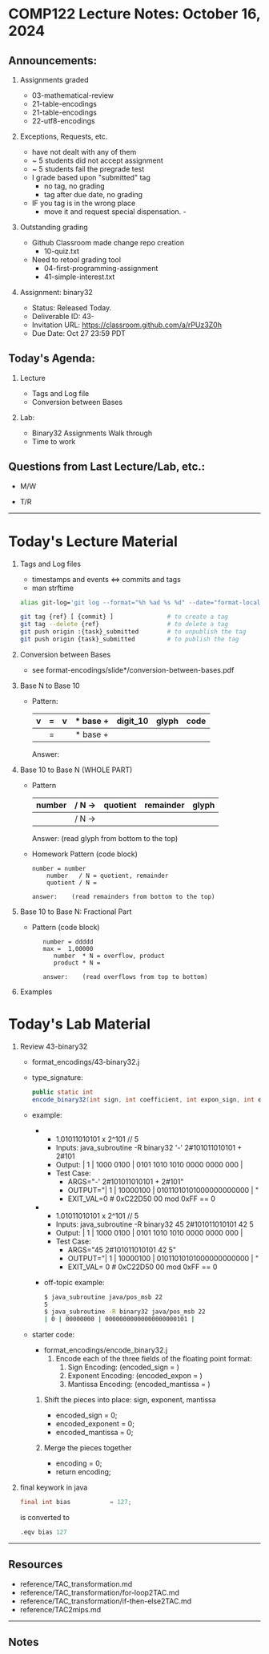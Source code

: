 # COMP122 Lecture Notes: October 16, 2024

## Announcements:
   1. Assignments graded
      - 03-mathematical-review
      - 21-table-encodings
      - 21-table-encodings
      - 22-utf8-encodings

   1. Exceptions, Requests, etc.
      - have not dealt with any of them
      - ~ 5 students did not accept assignment
      - ~ 5 students fail the pregrade test
      - I grade based upon "submitted" tag
        * no tag, no grading
        * tag after due date, no grading
      - IF you tag is in the wrong place
        - move it and request special dispensation.      - 

   1. Outstanding grading
      * Github Classroom made change repo creation 
        - 10-quiz.txt
      * Need to retool grading tool
        - 04-first-programming-assignment
        - 41-simple-interest.txt


   1. Assignment: binary32 
      - Status: Released Today.
      - Deliverable ID: 43-
      - Invitation URL: https://classroom.github.com/a/rPUz3Z0h
      - Due Date: Oct 27 23:59 PDT

## Today's Agenda:

  1. Lecture
     - Tags and Log file
     - Conversion between Bases
 
  1. Lab: 
     - Binary32 Assignments Walk through
     - Time to work


## Questions from Last Lecture/Lab, etc.:
   * M/W

   * T/R 


---
# Today's Lecture Material

  1. Tags and Log files
     - timestamps and events <=>  commits and tags
     - man strftime

     ```bash
     alias git-log='git log --format="%h %ad %s %d" --date="format-local: %b %d %H:%M %Z"'
     ```

     ```bash
     git tag {ref} [ {commit} ]               # to create a tag
     git tag --delete {ref}                   # to delete a tag
     git push origin :{task}_submitted        # to unpublish the tag
     git push origin {task}_submitted         # to publish the tag  
     ```

  1. Conversion between Bases
     - see format-encodings/slide*/conversion-between-bases.pdf

  1. Base N to Base 10

     - Pattern:

       |   v   | = |   v   | * base + | digit_10 | glyph | code |
       |------:|:-:|------:|:--------:|---------:|:-----:|:----:|
       |       | = |       | * base + |          |       |      |

       Answer:      

  1. Base 10 to Base N (WHOLE PART)
     
     - Pattern

       |  number | / N -> | quotient | remainder | glyph |
       |---------|:------:|---------:|----------:|:-----:|
       |         | / N -> |          |           |       |         

       Answer:     (read glyph from bottom to the top)


     - Homework Pattern (code block) 

       ```response
       number = number    
           number   / N = quotient, remainder
           quotient / N = 

       answer:    (read remainders from bottom to the top)
       ```

  1. Base 10 to Base N: Fractional Part

     - Pattern (code block)
       ```response
          number = ddddd
          max =  1,00000
             number  * N = overflow, product
             product * N = 

          answer:    (read overflows from top to bottom)
        ```

  1. Examples

 

# Today's Lab Material

 1. Review 43-binary32
    - format_encodings/43-binary32.j

    - type_signature:   
      ```java
      public static int 
      encode_binary32(int sign, int coefficient, int expon_sign, int exponent);
      ```
    - example:
      * - 1.01011010101 x 2^101  // 5
        * Inputs: java_subroutine -R binary32 '-'  2#101011010101 + 2#101
        * Output: | 1   |  1000 0100 | 0101 1010 1010 0000 0000 000 | 
        * Test Case:
          - ARGS="-'  2#101011010101 + 2#101"
          - OUTPUT="| 1 | 10000100 | 01011010101000000000000 | "
          - EXIT_VAL=0     # 0xC22D50 00 mod 0xFF == 0

      * - 1.01011010101 x 2^101  // 5
        * Inputs: java_subroutine -R binary32 45  2#101011010101 42 5
        * Output: | 1   |  1000 0100 | 0101 1010 1010 0000 0000 000 | 
        * Test Case:
          - ARGS="45  2#101011010101 42 5"
          - OUTPUT="| 1 | 10000100 | 01011010101000000000000 | "
          - EXIT_VAL= 0     # 0xC22D50 00 mod 0xFF == 0

      * off-topic example:
        ```bash
        $ java_subroutine java/pos_msb 22
        5
        $ java_subroutine -R binary32 java/pos_msb 22
        | 0 | 00000000 | 00000000000000000000101 |
        ```


    - starter code:
      * format_encodings/encode_binary32.j
        1. Encode each of the three fields of the floating point format:
           1. Sign Encoding: (encoded_sign = )
           1. Exponent Encoding: (encoded_expon = )
           1. Mantissa Encoding: (encoded_mantissa = )
       1. Shift the pieces into place: sign, exponent, mantissa
          - encoded_sign     = 0;
          - encoded_exponent = 0;
          - encoded_mantissa = 0;
            
       3. Merge the pieces together
          - encoding = 0;
          - return encoding;



   1. final keywork in java
      ```java
      final int bias           = 127;
      ```
    
      is converted to

      ```mips
      .eqv bias 127
      ```

---
## Resources
  * reference/TAC_transformation.md
  * reference/TAC_transformation/for-loop2TAC.md 
  * reference/TAC_transformation/if-then-else2TAC.md
  * reference/TAC2mips.md

---
<!-- This section for student's to place their own notes. -->
<!-- This section will not be updated by the Professor.   -->

## Notes  


